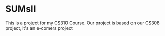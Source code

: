 # SUMsll
This is a project for my CS310 Course. Our project is based on our CS308 project, it's an e-comers project
